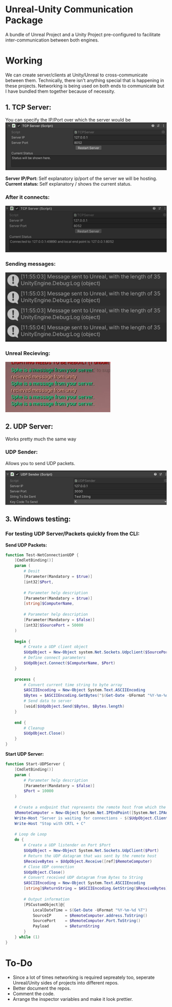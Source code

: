 # Unreal-Unity Communication Package
A bundle of Unreal Project and a Unity Project pre-configured to facilitate inter-communication between both engines.

# Working
We can create server/clients at Unity/Unreal to cross-communicate between them. Technically, there isn't anything special that is happening in these projects. Networking is being used on both ends to communicate but I have bundled them together because of necessity. 

## 1. TCP Server:

You can specify the IP/Port over which the server would be 
!["1. TCP Unity Server"](Demo/1_TCPServer.png)

<b> Server IP/Port: </b> Self explanatory ip/port of the server we will be hosting.
<br>
<b> Current status: </b> Self explanatory / shows the current status.

### After it connects:
!["1.1. TCP Connected"](Demo/1_TCPConnected.png)

### Sending messages:
!["1.2. Sending Messages"](Demo/1_SendingMessages.png)

### Unreal Recieving:
!["1.3. Unreal Recieving"](Demo/1_UnrealRecieving.png)

## 2. UDP Server:
Works pretty much the same way

### UDP Sender:
Allows you to send UDP packets.

!["2. Unreal Recieving"](Demo/2_UDPSender.png)
 
## 3. Windows testing:

### For testing UDP Server/Packets quickly from the CLI:


<b> Send UDP Packets: </b>
```powershell
function Test-NetConnectionUDP {
    [CmdletBinding()]
    param (
        # Desit
        [Parameter(Mandatory = $true)]
        [int32]$Port,

        # Parameter help description
        [Parameter(Mandatory = $true)]
        [string]$ComputerName,

        # Parameter help description
        [Parameter(Mandatory = $false)]
        [int32]$SourcePort = 50000
    )

    begin {
        # Create a UDP client object
        $UdpObject = New-Object system.Net.Sockets.Udpclient($SourcePort)
        # Define connect parameters
        $UdpObject.Connect($ComputerName, $Port)
    }

    process {
        # Convert current time string to byte array
        $ASCIIEncoding = New-Object System.Text.ASCIIEncoding
        $Bytes = $ASCIIEncoding.GetBytes("$(Get-Date -UFormat "%Y-%m-%d %T")")
        # Send data to server
        [void]$UdpObject.Send($Bytes, $Bytes.length)
    }

    end {
        # Cleanup
        $UdpObject.Close()
    }
}
```

<b> Start UDP Server: </b>
```powershell
function Start-UDPServer {
    [CmdletBinding()]
    param (
        # Parameter help description
        [Parameter(Mandatory = $false)]
        $Port = 10000
    )
    
    # Create a endpoint that represents the remote host from which the data was sent.
    $RemoteComputer = New-Object System.Net.IPEndPoint([System.Net.IPAddress]::Any, 0)
    Write-Host "Server is waiting for connections - $($UdpObject.Client.LocalEndPoint)"
    Write-Host "Stop with CRTL + C"

    # Loop de Loop
    do {
        # Create a UDP listender on Port $Port
        $UdpObject = New-Object System.Net.Sockets.UdpClient($Port)
        # Return the UDP datagram that was sent by the remote host
        $ReceiveBytes = $UdpObject.Receive([ref]$RemoteComputer)
        # Close UDP connection
        $UdpObject.Close()
        # Convert received UDP datagram from Bytes to String
        $ASCIIEncoding = New-Object System.Text.ASCIIEncoding
        [string]$ReturnString = $ASCIIEncoding.GetString($ReceiveBytes)

        # Output information
        [PSCustomObject]@{
            LocalDateTime = $(Get-Date -UFormat "%Y-%m-%d %T")
            SourceIP      = $RemoteComputer.address.ToString()
            SourcePort    = $RemoteComputer.Port.ToString()
            Payload       = $ReturnString
        }
    } while (1)
}


```


# To-Do
- Since a lot of times networking is required sepreately too, seperate Unreal/Unity sides of projects into different repos.
- Better document the repos.
- Comment the code.
- Arrange the inspector variables and make it look prettier.
